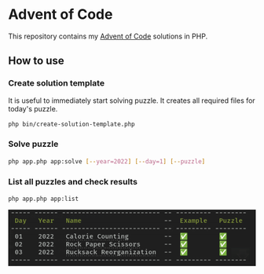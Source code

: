 # Advent of Code

This repository contains my [Advent of Code](https://adventofcode.com/) solutions in PHP.

## How to use
### Create solution template

It is useful to immediately start solving puzzle. It creates all required files for today's puzzle.

```bash
php bin/create-solution-template.php
```

### Solve puzzle

```bash
php app.php app:solve [--year=2022] [--day=1] [--puzzle]
```

### List all puzzles and check results
```bash
php app.php app:list
```

![list-command.png](resources/list-command.png)
